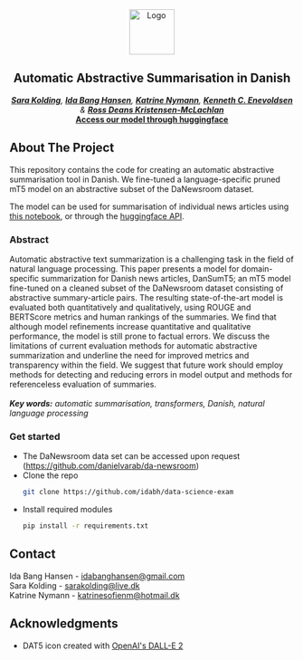 <div id="top"></div>
<div align="center">
    <img src="data/DALL·E 2022-05-31 16.23.40.png" alt="Logo" width="80" height="80">
<h2 align="center">Automatic Abstractive Summarisation in Danish</h3>

  <em><a href="https://github.com/sarakolding"><strong>Sara Kolding</strong></a>, <a href="https://github.com/idabh"><strong>Ida Bang Hansen</strong></a>, <a href="https://github.com/katrinenymann"><strong>Katrine Nymann</strong></a>, <a href="https://github.com/KennethEnevoldsen"><strong>Kenneth C. Enevoldsen</strong></a> & <a href="https://github.com/rdkm89"><strong>Ross Deans Kristensen-McLachlan</strong></a></em>
  <br />
    <a href="https://huggingface.co/sarakolding/daT5-summariser"><strong>Access our model through huggingface</strong></a>
    <br />
  </p>
</div>

## About The Project

This repository contains the code for creating an automatic abstractive summarisation tool in Danish. We fine-tuned a language-specific pruned mT5 model on an abstractive subset of the DaNewsroom dataset.

The model can be used for summarisation of individual news articles using [this notebook](https://github.com/idabh/data-science-exam/blob/main/generate_summary.ipynb), or through the [huggingface API](https://huggingface.co/sarakolding/daT5-summariser).

### Abstract
Automatic abstractive text summarization
is a challenging task in the field of natural language processing. This paper
presents a model for domain-specific summarization for Danish news articles, DanSumT5; an mT5 model fine-tuned on a
cleaned subset of the DaNewsroom dataset
consisting of abstractive summary-article
pairs. The resulting state-of-the-art model
is evaluated both quantitatively and qualitatively, using ROUGE and BERTScore
metrics and human rankings of the summaries. We find that although model refinements increase quantitative and qualitative performance, the model is still prone
to factual errors. We discuss the limitations of current evaluation methods for automatic abstractive summarization and underline the need for improved metrics and
transparency within the field. We suggest that future work should employ methods for detecting and reducing errors in
model output and methods for referenceless evaluation of summaries. <br>
<br>
***Key words:** automatic summarisation, transformers, Danish, natural language processing*

<!-- ### Model performance
These are the quantitative results of our model-generated summaries:

ADD TABLE HERE

To get a better understanding of the model's performance, we also had two of the authors to blindly (without knowledge of which model generated which summary) rank the model-generated summaries for 100 articles. The results are shown in the table below:


Where reference is the original summary.
-->



### Get started
* The DaNewsroom data set can be accessed upon request (https://github.com/danielvarab/da-newsroom)
* Clone the repo
   ```sh
   git clone https://github.com/idabh/data-science-exam
   ```
* Install required modules
  ```sh
  pip install -r requirements.txt
  ```

## Contact
Ida Bang Hansen - idabanghansen@gmail.com
<br />
Sara Kolding - sarakolding@live.dk
<br />
Katrine Nymann - katrinesofienm@hotmail.dk

## Acknowledgments
*  DAT5 icon created with [OpenAI's DALL-E 2](https://openai.com/dall-e-2/)

